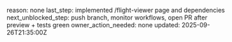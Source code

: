 reason: none
last_step: implemented /flight-viewer page and dependencies
next_unblocked_step: push branch, monitor workflows, open PR after preview + tests green
owner_action_needed: none
updated: 2025-09-26T21:35:00Z
